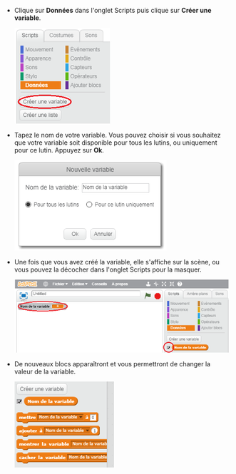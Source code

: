+ Clique sur **Données** dans l'onglet Scripts puis clique sur **Créer une variable**.
    
    ![Blocs de données](images/data-blocks.png)

+ Tapez le nom de votre variable. Vous pouvez choisir si vous souhaitez que votre variable soit disponible pour tous les lutins, ou uniquement pour ce lutin. Appuyez sur **Ok**.
    
    ![Créer une variable](images/create-variable.png)

+ Une fois que vous avez créé la variable, elle s'affiche sur la scène, ou vous pouvez la décocher dans l'onglet Scripts pour la masquer.
    
    ![Blocs pour les variables](images/variable-show.png)

+ De nouveaux blocs apparaîtront et vous permettront de changer la valeur de la variable.
    
    ![Blocs pour les variables](images/variable-blocks.png)
